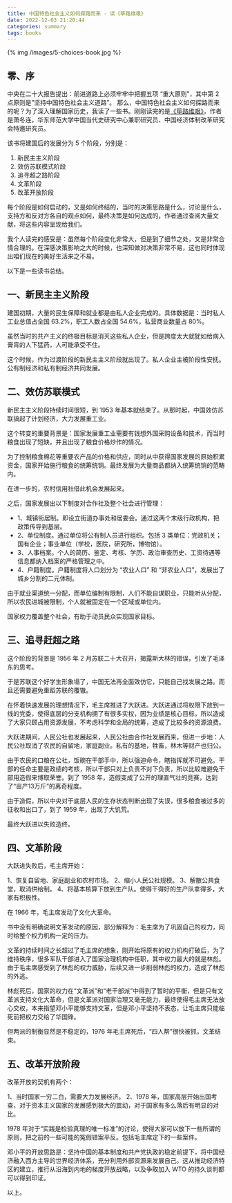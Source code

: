 ```yaml
---
title: 中国特色社会主义如何探路而来 - 读《筚路维艰》
date: 2022-12-03 21:20:44
categories: summary
tags: books
---
```


{% img /images/5-choices-book.jpg %}


## 零、序

中央在二十大报告提出：前进道路上必须牢牢中把握五项 “重大原则”，其中第 2 点原则是”坚持中国特色社会主义道路”。
那么，中国特色社会主义如何探路而来的呢？为了深入理解国家历史，我读了一些书。刚刚读完的是[《筚路维艰》](https://book.douban.com/subject/26171466/)，作者是萧冬连，华东师范大学中国当代史研究中心兼职研究员、中国经济体制改革研究会特邀研究员。

该书将建国后的发展分为 5 个阶段，分别是：

 1. 新民主主义阶段
 1. 效仿苏联模式阶段
 1. 追寻超之路阶段
 1. 文革阶段
 1. 改革开放阶段

每个阶段是如何启动的，又是如何终结的，当时的决策思路是什么，讨论是什么，支持方和反对方各自的观点如何，最终决策是如何达成的，作者通过查阅大量文献，将这些内容呈现给我们。

我个人读完的感受是：虽然每个阶段变化非常大，但是到了细节之处，又是非常合情合理的。在深感决策影响之大的时候，也深知做对决策非常不易，这也同时体现出咱们现在的美好生活来之不易。

以下是一些读书总结。

## 一、新民主主义阶段

建国初期，大量的民生保障和就业都是由私人企业完成的。具体数据是：当时私人工业总值占全国 63.2%，职工人数占全国 54.6%，私营商业数量占 80%。

虽然当时的共产主义的终极目标是消灭这些私人企业，但是跨度太大就犹如给病入膏肓的人下猛药，人可能承受不住。

这个时候，作为过渡阶段的新民主主义阶段就出现了。私人企业主被阶段性安抚。公有制经济和私有制经济共同发展。

## 二、效仿苏联模式

新民主主义阶段持续时间很短，到 1953 年基本就结束了。从那时起，中国效仿苏联搞起了计划经济，大力发展重工业。

这个转变的重要背景是：国家发展重工业需要有钱想外国采购设备和技术，而当时粮食出现了短缺，并且出现了粮食价格炒作的情况。

为了控制粮食棉花等重要农产品的价格和供应，同时从中获得国家发展的原始积累资金，国家开始施行粮食的统筹统销。最终发展为大量商品都纳入统筹统销的范畴内。

在进一步的，农村信用社借此机会发展起来。

之后，国家发展出以下制度对合作社及整个社会进行管理：

 * 1、城镇街居制。即设立街道办事处和居委会。通过这两个末级行政机构，把政策传导到基层。
 * 2、单位制度。通过单位将公有制人员进行组织。包括 3 类单位：党政机关；国有企业；事业单位（学校，医院，研究所，博物馆）。
 * 3、人事档案。个人的简历、鉴定、考核、学历、政治审查历史、工资待遇等信息都纳入档案的严格管理之中。
 * 4、户籍制度。户籍制度将人口划分为 “农业人口” 和 “非农业人口”，发展出了城乡分割的二元体制。

由于就业渠道统一分配，而单位编制有限制，人们不能自谋职业，只能听从分配，所以农民进城被限制，个人就被固定在一个区域或单位内。

国家权力覆盖整个社会，有助于动员民众实现国家目标。

## 三、追寻赶超之路

这个阶段的背景是 1956 年 2 月苏联二十大召开，揭露斯大林的错误，引发了毛泽东的思考。

于是苏联这个好学生形象塌了，中国无法再全面效仿它，只能自己找发展之路。而且还需要避免重蹈苏联的覆辙。

在怀着快速发展的理想情况下，毛主席推进了大跃进。大跃进通过将权限下放到一线的党委，使得底层的分支机构拥了有很多实权，因为业绩是核心目标，所以造成了大家只顾占用资源发展，不考虑科学和全局的统筹，造成了比较多的资源浪费。

大跃进期间，人民公社也发展起来，人民公社由合作社发展而来，但进一步地：人民公社取消了农民的自留地，家庭副业。私有的基地，牲畜，林木等财产也归公。

由于农民的口粮在公社，饭碗在干部手中，所以强迫命令，瞎指挥就不可避免。干部的任命主要是政绩的考核，所以干部只对上负责不对下负责，所以比较难避免干部用造假来博取荣誉。到了 1958 年，造假变成了公开的理直气壮的竞赛，达到了“亩产13万斤”的离奇程度。

由于造假，所以中央对于底层人民的生存状态判断出现了失误，很多粮食被过多的征收和出口了，到了 1959 年，出现了大饥荒。

最终大跃进以失败造终。

## 四、文革阶段

大跃进失败后，毛主席开始：
 
 1、恢复自留地、家庭副业和农村市场。
 2、缩小人民公社规模。
 3、解散公共食堂，取消供给制。
 4、将基本核算下放到生产队。使得干得好的生产队拿得多，大家有积极性。

在 1966 年，毛主席发动了文化大革命。

书中没有明确说明文革发动的原因，部分解释为：毛主席为了巩固自己的权力，同时给整个权力机构一定的压力。

文革的持续时间之长超过了毛主席的想象，刚开始将原有的权力机构打破后，为了维持秩序，很多军队干部进入了国家治理机构中任职，其中权力最大的就是林彪。由于毛主席感受到了林彪的权力威胁，后续又进一步削弱林彪的权力，造成了林彪的外逃。

林彪死后，国家的权力在“文革派”和“老干部派”中得到了暂时的平衡，但是只有文革派支持文化大革命，但是文革派对国家治理又毫无能力，最终使得毛主席无法放心交权，本来指望邓小平能够支持文革，但是邓小平坚持不表态，让毛主席只能临死前把权力交给了华国锋。

但两派的制衡显然是不稳定的，1976 年毛主席死后，“四人帮”很快被抓，文革结束。

## 五、改革开放阶段

改革开放的契机有两个：

 1、当时国家一穷二白，需要大力发展经济。
 2、1978 年，国家高层开始出国考查，对于资本主义国家的发展感到极大的震动，对于国家有多么落后有明显的对比。

1978 年对于“实践是检验真理的唯一标准”的讨论，使得大家可以放下一些所谓的原则，把之前的一些可能的冤假错案平反。包括毛主席定下的一些案件。

邓小平的开放思路是：坚持中国的基本制度和共产党执政的稳定前提下，将中国经济融入西方主导的世界经济体系，充分利用外部资源来发展自己。这从推动经济特区的建立，推行从沿海到内地的梯度开放战略，以及争取加入 WTO 的持久谈判都可以得到印证。


以上。











